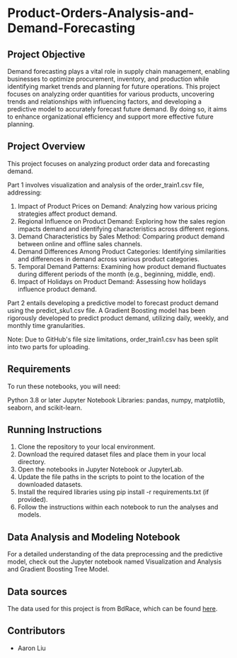 # Product-Orders-Analysis-and-Demand-Forecasting

## Project Objective
Demand forecasting plays a vital role in supply chain management, enabling businesses to optimize procurement, inventory, and production while identifying market trends and planning for future operations. This project focuses on analyzing order quantities for various products, uncovering trends and relationships with influencing factors, and developing a predictive model to accurately forecast future demand. By doing so, it aims to enhance organizational efficiency and support more effective future planning.

## Project Overview
This project focuses on analyzing product order data and forecasting demand.

Part 1 involves visualization and analysis of the order_train1.csv file, addressing:
1. Impact of Product Prices on Demand: Analyzing how various pricing strategies affect product demand.
2. Regional Influence on Product Demand: Exploring how the sales region impacts demand and identifying characteristics across different regions.
3. Demand Characteristics by Sales Method: Comparing product demand between online and offline sales channels.
4. Demand Differences Among Product Categories: Identifying similarities and differences in demand across various product categories.
5. Temporal Demand Patterns: Examining how product demand fluctuates during different periods of the month (e.g., beginning, middle, end).
6. Impact of Holidays on Product Demand: Assessing how holidays influence product demand.

Part 2 entails developing a predictive model to forecast product demand using the predict_sku1.csv file. A Gradient Boosting model has been rigorously developed to predict product demand, utilizing daily, weekly, and monthly time granularities.

Note: Due to GitHub's file size limitations, order_train1.csv has been split into two parts for uploading.

## Requirements

To run these notebooks, you will need:

Python 3.8 or later
Jupyter Notebook
Libraries: pandas, numpy, matplotlib, seaborn, and scikit-learn.

## Running Instructions

1. Clone the repository to your local environment.
2. Download the required dataset files and place them in your local directory.
3. Open the notebooks in Jupyter Notebook or JupyterLab.
4. Update the file paths in the scripts to point to the location of the downloaded datasets.
5. Install the required libraries using pip install -r requirements.txt (if provided).
6. Follow the instructions within each notebook to run the analyses and models.

## Data Analysis and Modeling Notebook
For a detailed understanding of the data preprocessing and the predictive model, check out the Jupyter notebook named Visualization and Analysis and Gradient Boosting Tree Model.

## Data sources

The data used for this project is from BdRace, which can be found [here](https://www.tipdm.org:10010/#/competition/1620719578957127680/introduce).


## Contributors
- Aaron Liu

